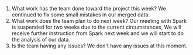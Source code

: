 1. What work has the team done toward the project this week?
We continued to fix some small mistakes in our merged data.
2. What work does the team plan to do next week?
Our meeting with Spark is suspended for two weeks due to the current circumstances,
We will receive further instruction from Spark next week and we will start to do the analysis of our data.
3. Is the team having any issues?
We don't have any issues at this moment.
 